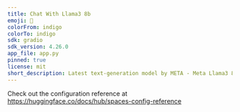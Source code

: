 ```yaml
---
title: Chat With Llama3 8b
emoji: 🏃
colorFrom: indigo
colorTo: indigo
sdk: gradio
sdk_version: 4.26.0
app_file: app.py
pinned: true
license: mit
short_description: Latest text-generation model by META - Meta Llama3 8b.
---
```


Check out the configuration reference at https://huggingface.co/docs/hub/spaces-config-reference